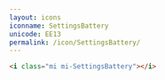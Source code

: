 ```yaml
---
layout: icons
iconname: SettingsBattery
unicode: EE13
permalink: /icon/SettingsBattery/
---
```


``` html
<i class="mi mi-SettingsBattery"></i>
```
